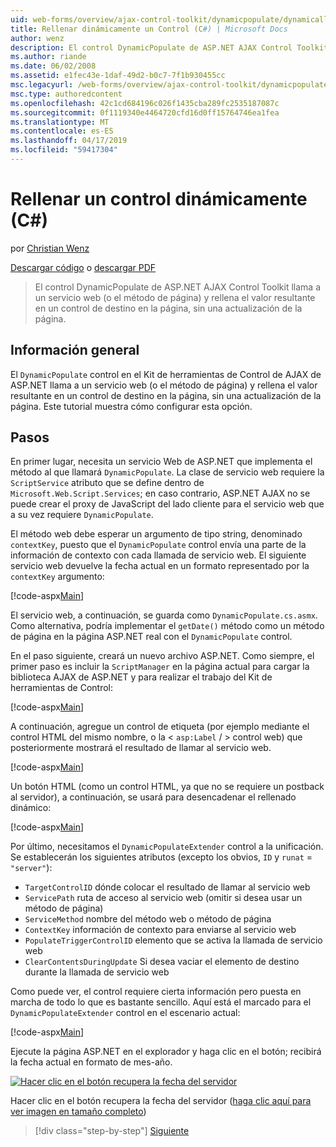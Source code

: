 ```yaml
---
uid: web-forms/overview/ajax-control-toolkit/dynamicpopulate/dynamically-populating-a-control-cs
title: Rellenar dinámicamente un Control (C#) | Microsoft Docs
author: wenz
description: El control DynamicPopulate de ASP.NET AJAX Control Toolkit llama a un servicio web (o el método de página) y rellena el valor resultante en un control de destino de t...
ms.author: riande
ms.date: 06/02/2008
ms.assetid: e1fec43e-1daf-49d2-b0c7-7f1b930455cc
msc.legacyurl: /web-forms/overview/ajax-control-toolkit/dynamicpopulate/dynamically-populating-a-control-cs
msc.type: authoredcontent
ms.openlocfilehash: 42c1cd684196c026f1435cba289fc2535187087c
ms.sourcegitcommit: 0f1119340e4464720cfd16d0ff15764746ea1fea
ms.translationtype: MT
ms.contentlocale: es-ES
ms.lasthandoff: 04/17/2019
ms.locfileid: "59417304"
---
```

# <a name="dynamically-populating-a-control-c"></a>Rellenar un control dinámicamente (C#)

por [Christian Wenz](https://github.com/wenz)

[Descargar código](http://download.microsoft.com/download/d/8/f/d8f2f6f9-1b7c-46ad-9252-e1fc81bdea3e/dynamicpopulate0.cs.zip) o [descargar PDF](http://download.microsoft.com/download/b/6/a/b6ae89ee-df69-4c87-9bfb-ad1eb2b23373/dynamicpopulate0CS.pdf)

> El control DynamicPopulate de ASP.NET AJAX Control Toolkit llama a un servicio web (o el método de página) y rellena el valor resultante en un control de destino en la página, sin una actualización de la página.


## <a name="overview"></a>Información general

El `DynamicPopulate` control en el Kit de herramientas de Control de AJAX de ASP.NET llama a un servicio web (o el método de página) y rellena el valor resultante en un control de destino en la página, sin una actualización de la página. Este tutorial muestra cómo configurar esta opción.

## <a name="steps"></a>Pasos

En primer lugar, necesita un servicio Web de ASP.NET que implementa el método al que llamará `DynamicPopulate`. La clase de servicio web requiere la `ScriptService` atributo que se define dentro de `Microsoft.Web.Script.Services`; en caso contrario, ASP.NET AJAX no se puede crear el proxy de JavaScript del lado cliente para el servicio web que a su vez requiere `DynamicPopulate`.

El método web debe esperar un argumento de tipo string, denominado `contextKey`, puesto que el `DynamicPopulate` control envía una parte de la información de contexto con cada llamada de servicio web. El siguiente servicio web devuelve la fecha actual en un formato representado por la `contextKey` argumento:

[!code-aspx[Main](dynamically-populating-a-control-cs/samples/sample1.aspx)]

El servicio web, a continuación, se guarda como `DynamicPopulate.cs.asmx`. Como alternativa, podría implementar el `getDate()` método como un método de página en la página ASP.NET real con el `DynamicPopulate` control.

En el paso siguiente, creará un nuevo archivo ASP.NET. Como siempre, el primer paso es incluir la `ScriptManager` en la página actual para cargar la biblioteca AJAX de ASP.NET y para realizar el trabajo del Kit de herramientas de Control:

[!code-aspx[Main](dynamically-populating-a-control-cs/samples/sample2.aspx)]

A continuación, agregue un control de etiqueta (por ejemplo mediante el control HTML del mismo nombre, o la &lt; `asp:Label`  / &gt; control web) que posteriormente mostrará el resultado de llamar al servicio web.

[!code-aspx[Main](dynamically-populating-a-control-cs/samples/sample3.aspx)]

Un botón HTML (como un control HTML, ya que no se requiere un postback al servidor), a continuación, se usará para desencadenar el rellenado dinámico:

[!code-aspx[Main](dynamically-populating-a-control-cs/samples/sample4.aspx)]

Por último, necesitamos el `DynamicPopulateExtender` control a la unificación. Se establecerán los siguientes atributos (excepto los obvios, `ID` y `runat` = `"server"`):

- `TargetControlID` dónde colocar el resultado de llamar al servicio web
- `ServicePath` ruta de acceso al servicio web (omitir si desea usar un método de página)
- `ServiceMethod` nombre del método web o método de página
- `ContextKey` información de contexto para enviarse al servicio web
- `PopulateTriggerControlID` elemento que se activa la llamada de servicio web
- `ClearContentsDuringUpdate` Si desea vaciar el elemento de destino durante la llamada de servicio web

Como puede ver, el control requiere cierta información pero puesta en marcha de todo lo que es bastante sencillo. Aquí está el marcado para el `DynamicPopulateExtender` control en el escenario actual:

[!code-aspx[Main](dynamically-populating-a-control-cs/samples/sample5.aspx)]

Ejecute la página ASP.NET en el explorador y haga clic en el botón; recibirá la fecha actual en formato de mes-año.


[![Hacer clic en el botón recupera la fecha del servidor](dynamically-populating-a-control-cs/_static/image2.png)](dynamically-populating-a-control-cs/_static/image1.png)

Hacer clic en el botón recupera la fecha del servidor ([haga clic aquí para ver imagen en tamaño completo](dynamically-populating-a-control-cs/_static/image3.png))

> [!div class="step-by-step"]
> [Siguiente](dynamically-populating-a-control-using-javascript-code-cs.md)
